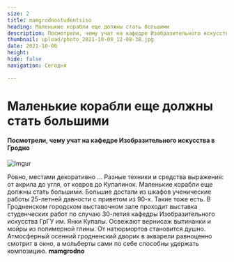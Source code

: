 ```yaml
---
size: 2
title: mamgrodnostudentsiso
heading: Маленькие корабли еще должны стать большими
description: Посмотрели, чему учат на кафедре Изобразительного искусства в Гродно
thumbnail: upload/photo_2021-10-09_12-08-38.jpg
date: 2021-10-06
height: 
hide: false
navigation: Сегодня

---
```

# **Маленькие корабли еще должны стать большими**

#### Посмотрели, чему учат на кафедре Изобразительного искусства в Гродно

![Imgur](https://imgur.com/iZPrhFy)

Ровно, местами декоративно ... Разные техники и средства выражения: от акрила до угля, от ковров до Купалинок. Маленькие корабли еще должны стать большими. Большие достали из шкафов ученические работы 25-летней давности с приветом из 90-х. Такие тоже есть. В Гродненском городском выставочном зале проходит выставка студенческих работ по случаю 30-летия кафедры Изобразительного искусства ГрГУ им. Янки Купалы. Освежают вернисаж вытинанки и мойры из полимерной глины. От натюрмортов становится душно. Атмосферный осенний гродненский дворик в акварели равноценно смотрит в окно, а мольберты сами по себе способны удержать композицию.
**mamgrodno**